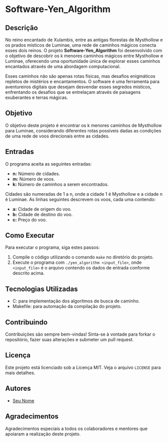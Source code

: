 # Software-Yen_Algorithm

## Descrição

No reino encantado de Xulambis, entre as antigas florestas de Mysthollow e os prados místicos de Luminae, uma rede de caminhos mágicos conecta esses dois reinos. O projeto **Software-Yen_Algorithm** foi desenvolvido com o objetivo de descobrir os k menores caminhos mágicos entre Mysthollow e Luminae, oferecendo uma oportunidade única de explorar esses caminhos encantados através de uma abordagem computacional.

Esses caminhos não são apenas rotas físicas, mas desafios enigmáticos repletos de mistérios e encantamentos. O software é uma ferramenta para aventureiros digitais que desejam desvendar esses segredos místicos, enfrentando os desafios que se entrelaçam através de paisagens exuberantes e terras mágicas.

## Objetivo

O objetivo deste projeto é encontrar os k menores caminhos de Mysthollow para Luminae, considerando diferentes rotas possíveis dadas as condições de uma rede de voos direcionais entre as cidades.

## Entradas

O programa aceita as seguintes entradas:

- **n:** Número de cidades.
- **m:** Número de voos.
- **k:** Número de caminhos a serem encontrados.

Cidades são numeradas de 1 a n, onde a cidade 1 é Mysthollow e a cidade n é Luminae. As linhas seguintes descrevem os voos, cada uma contendo:

- **a:** Cidade de origem do voo.
- **b:** Cidade de destino do voo.
- **c:** Preço do voo.

## Como Executar

Para executar o programa, siga estes passos:

1. Compile o código utilizando o comando `make` no diretório do projeto.
2. Execute o programa com `./yen_algorithm <input_file>`, onde `<input_file>` é o arquivo contendo os dados de entrada conforme descrito acima.

## Tecnologias Utilizadas

- C: para implementação dos algoritmos de busca de caminho.
- Makefile: para automação da compilação do projeto.

## Contribuindo

Contribuições são sempre bem-vindas! Sinta-se à vontade para forkar o repositório, fazer suas alterações e submeter um pull request.

## Licença

Este projeto está licenciado sob a Licença MIT. Veja o arquivo `LICENSE` para mais detalhes.

## Autores

- [Seu Nome](URL_do_seu_perfil_no_GitHub)

## Agradecimentos

Agradecimentos especiais a todos os colaboradores e mentores que apoiaram a realização deste projeto.


